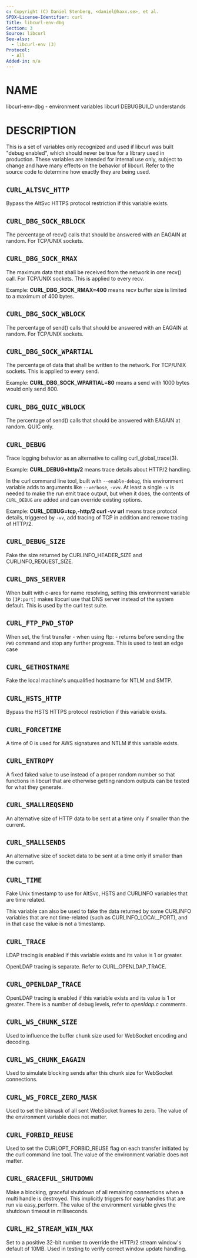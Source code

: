 ```yaml
---
c: Copyright (C) Daniel Stenberg, <daniel@haxx.se>, et al.
SPDX-License-Identifier: curl
Title: libcurl-env-dbg
Section: 3
Source: libcurl
See-also:
  - libcurl-env (3)
Protocol:
  - All
Added-in: n/a
---
```


# NAME

libcurl-env-dbg - environment variables libcurl DEBUGBUILD understands

# DESCRIPTION

This is a set of variables only recognized and used if libcurl was built
"debug enabled", which should never be true for a library used in production.
These variables are intended for internal use only, subject to change and have
many effects on the behavior of libcurl. Refer to the source code to determine
how exactly they are being used.

## `CURL_ALTSVC_HTTP`

Bypass the AltSvc HTTPS protocol restriction if this variable exists.

## `CURL_DBG_SOCK_RBLOCK`

The percentage of recv() calls that should be answered with an EAGAIN at
random. For TCP/UNIX sockets.

## `CURL_DBG_SOCK_RMAX`

The maximum data that shall be received from the network in one recv() call.
For TCP/UNIX sockets. This is applied to every recv.

Example: **CURL_DBG_SOCK_RMAX=400** means recv buffer size is limited to a
maximum of 400 bytes.

## `CURL_DBG_SOCK_WBLOCK`

The percentage of send() calls that should be answered with an EAGAIN at
random. For TCP/UNIX sockets.

## `CURL_DBG_SOCK_WPARTIAL`

The percentage of data that shall be written to the network. For TCP/UNIX
sockets. This is applied to every send.

Example: **CURL_DBG_SOCK_WPARTIAL=80** means a send with 1000 bytes would
only send 800.

## `CURL_DBG_QUIC_WBLOCK`

The percentage of send() calls that should be answered with EAGAIN at random.
QUIC only.

## `CURL_DEBUG`

Trace logging behavior as an alternative to calling curl_global_trace(3).

Example: **CURL_DEBUG=http/2** means trace details about HTTP/2 handling.

In the curl command line tool, built with `--enable-debug`, this environment
variable adds to arguments like `--verbose`, `-vvv`. At least a single `-v`
is needed to make the run emit trace output, but when it does, the contents
of `CURL_DEBUG` are added and can override existing options.

Example: **CURL_DEBUG=tcp,-http/2 curl -vv url** means trace protocol details,
triggered by `-vv`, add tracing of TCP in addition and remove tracing of
HTTP/2.

## `CURL_DEBUG_SIZE`

Fake the size returned by CURLINFO_HEADER_SIZE and CURLINFO_REQUEST_SIZE.

## `CURL_DNS_SERVER`

When built with c-ares for name resolving, setting this environment variable
to `[IP:port]` makes libcurl use that DNS server instead of the system
default. This is used by the curl test suite.

## `CURL_FTP_PWD_STOP`

When set, the first transfer - when using ftp: - returns before sending
the `PWD` command and stop any further progress. This is used to test
an edge case

## `CURL_GETHOSTNAME`

Fake the local machine's unqualified hostname for NTLM and SMTP.

## `CURL_HSTS_HTTP`

Bypass the HSTS HTTPS protocol restriction if this variable exists.

## `CURL_FORCETIME`

A time of 0 is used for AWS signatures and NTLM if this variable exists.

## `CURL_ENTROPY`

A fixed faked value to use instead of a proper random number so that functions
in libcurl that are otherwise getting random outputs can be tested for what
they generate.

## `CURL_SMALLREQSEND`

An alternative size of HTTP data to be sent at a time only if smaller than the
current.

## `CURL_SMALLSENDS`

An alternative size of socket data to be sent at a time only if smaller than
the current.

## `CURL_TIME`

Fake Unix timestamp to use for AltSvc, HSTS and CURLINFO variables that are
time related.

This variable can also be used to fake the data returned by some CURLINFO
variables that are not time-related (such as CURLINFO_LOCAL_PORT), and in that
case the value is not a timestamp.

## `CURL_TRACE`

LDAP tracing is enabled if this variable exists and its value is 1 or greater.

OpenLDAP tracing is separate. Refer to CURL_OPENLDAP_TRACE.

## `CURL_OPENLDAP_TRACE`

OpenLDAP tracing is enabled if this variable exists and its value is 1 or
greater. There is a number of debug levels, refer to *openldap.c* comments.

## `CURL_WS_CHUNK_SIZE`

Used to influence the buffer chunk size used for WebSocket encoding and
decoding.

## `CURL_WS_CHUNK_EAGAIN`

Used to simulate blocking sends after this chunk size for WebSocket
connections.

## `CURL_WS_FORCE_ZERO_MASK`

Used to set the bitmask of all sent WebSocket frames to zero. The value of the
environment variable does not matter.

## `CURL_FORBID_REUSE`

Used to set the CURLOPT_FORBID_REUSE flag on each transfer initiated
by the curl command line tool. The value of the environment variable
does not matter.

## `CURL_GRACEFUL_SHUTDOWN`

Make a blocking, graceful shutdown of all remaining connections when
a multi handle is destroyed. This implicitly triggers for easy handles
that are run via easy_perform. The value of the environment variable
gives the shutdown timeout in milliseconds.

## `CURL_H2_STREAM_WIN_MAX`

Set to a positive 32-bit number to override the HTTP/2 stream window's
default of 10MB. Used in testing to verify correct window update handling.
